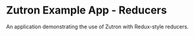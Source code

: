# Zutron Example App - Reducers

An application demonstrating the use of Zutron with Redux-style reducers.
